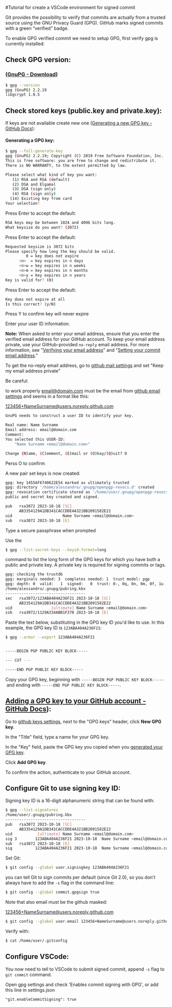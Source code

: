 #Tutorial for create a VSCode environment for signed commit

Git provides the possibility to verify that commits are actually from a trusted source using the GNU Privacy Guard (GPG). GitHub marks signed commits with a green “verified” badge.

To enable GPG verified commit we need to setup GPG, first verify gpg is currently installed:

## Check GPG version:

### ([GnuPG - Download](https://www.gnupg.org/download/))

```bash
$ gpg --version
gpg (GnuPG) 2.2.19
libgcrypt 1.8.5
```

## Check stored keys (public.key and private.key):

If keys are not available create new one ([Generating a new GPG key - GitHub Docs](https://docs.github.com/en/authentication/managing-commit-signature-verification/generating-a-new-gpg-key)):

#### Generating a GPG key:

```bash
$ gpg --full-generate-key 
gpg (GnuPG) 2.2.19; Copyright (C) 2019 Free Software Foundation, Inc.
This is free software: you are free to change and redistribute it.
There is NO WARRANTY, to the extent permitted by law.

Please select what kind of key you want:
   (1) RSA and RSA (default)
   (2) DSA and Elgamal
   (3) DSA (sign only)
   (4) RSA (sign only)
  (14) Existing key from card
Your selection? 
```

Press Enter to accept the default:

```bash
RSA keys may be between 1024 and 4096 bits long.
What keysize do you want? (3072)
```

Press Enter to accept the default:

```bash
Requested keysize is 3072 bits
Please specify how long the key should be valid.
         0 = key does not expire
      <n>  = key expires in n days
      <n>w = key expires in n weeks
      <n>m = key expires in n months
      <n>y = key expires in n years
Key is valid for? (0) 
```

Press Enter to accept the default:

```bash
Key does not expire at all
Is this correct? (y/N) 
```

Press Y to confirm key will never expire

Enter your user ID information.

**Note:** When asked to enter your email address, ensure that you enter the verified email address for your GitHub account. To keep your email address private, use your GitHub-provided `no-reply` email address. For more information, see "[Verifying your email address](https://docs.github.com/en/get-started/signing-up-for-github/verifying-your-email-address)" and "[Setting your commit email address](https://docs.github.com/en/account-and-profile/setting-up-and-managing-your-personal-account-on-github/managing-email-preferences/setting-your-commit-email-address)."

To get the no-reply email address, go to  [github mail settings](https://github.com/settings/emails) and set "Keep my email address private"



Be careful:

to work properly [email@domain.com](mailto:email@domain.com) must be the email from [github email settings](https://github.com/settings/emails) and seems in a format like this: 

123456+NameSurname@users.noreply.github.com



```bash
GnuPG needs to construct a user ID to identify your key.

Real name: Name Surname
Email address: email@domain.com
Comment: 
You selected this USER-ID:
    "Name Surname <email@domain.com>"

Change (N)ame, (C)omment, (E)mail or (O)kay/(Q)uit? O
```

Perss O to confirm

A new pair set keys is now created:

```bash
gpg: key 1455AF6740622E54 marked as ultimately trusted
gpg: directory '/home/alessandro/.gnupg/openpgp-revocs.d' created
gpg: revocation certificate stored as '/home/user/.gnupg/openpgp-revocs.d/AB3354129A1DB341CACCDDE4A321BB2091582E22.rev'
public and secret key created and signed.

pub   rsa3072 2023-10-18 [SC]
      AB3354129A1DB341CACCDDE4A321BB2091582E22
uid                      Name Surname <email@domain.com>
sub   rsa3072 2023-10-18 [E]
```

Type a secure passphrase when prompted

Use the 

```bash
$ gpg --list-secret-keys --keyid-format=long
```

command to list the long form of the GPG keys for which you have both a public and private key. A private key is required for signing commits or tags.

```bash
gpg: checking the trustdb
gpg: marginals needed: 3  completes needed: 1  trust model: pgp
gpg: depth: 0  valid:   1  signed:   0  trust: 0-, 0q, 0n, 0m, 0f, 1u
/home/alessandro/.gnupg/pubring.kbx
-----------------------------------
sec   rsa3072/123ABA404A236F21 2023-10-18 [SC]
      AB3354129A1DB341CACCDDE4A321BB2091582E22
uid                 [ultimate] Name Surname <email@domain.com>
ssb   rsa3072/1129A334ABB1F378 2023-10-18 [E]
```

Paste the text below, substituting in the GPG key ID you'd like to use. In this example, the GPG key ID is `123ABA404A236F21`:

```bash
$ gpg --armor --export 123ABA404A236F21


-----BEGIN PGP PUBLIC KEY BLOCK-----

--- CUT ---

-----END PGP PUBLIC KEY BLOCK-----
```

Copy your GPG key, beginning with `-----BEGIN PGP PUBLIC KEY BLOCK-----` and ending with `-----END PGP PUBLIC KEY BLOCK-----`.

## [Adding a GPG key to your GitHub account - GitHub Docs](https://docs.github.com/en/authentication/managing-commit-signature-verification/adding-a-gpg-key-to-your-github-account)):

Go to [github keys settings](https://github.com/settings/keys), next to the "GPG keys" header, click **New GPG key**.

In the "Title" field, type a name for your GPG key.

In the "Key" field, paste the GPG key you copied when you [generated your GPG key](https://docs.github.com/en/authentication/managing-commit-signature-verification/generating-a-new-gpg-key).

Click **Add GPG key**.

To confirm the action, authenticate to your GitHub account.

## Configure Git to use signing key ID:

Signing key ID is a 16-digit alphanumeric string that can be found with:

```bash
$ gpg --list-signatures
/home/user/.gnupg/pubring.kbx
-----------------------------------
pub   rsa3072 2023-10-18 [SC]
      AB3354129A1DB341CACCDDE4A321BB2091582E22
uid           [ultimate] Name Surname <email@domain.com>
sig 3        123ABA404A236F21 2023-10-18  Name Surname <email@domain.com>
sub   rsa3072 2023-10-18 [E]
sig          123ABA404A236F21 2023-10-18  Name Surname <email@domain.com>
```

Set Git:

```bash
$ git config --global user.signingkey 123ABA404A236F21
```

you can tell Git to sign commits per default (since Git 2.0), so you don’t always have to add the `-s` flag in the command line:

```bash
$ git config --global commit.gpgsign true
```

Note that also email must be the github masked: 

[123456+NameSurname@users.noreply.github.com](mailto:123456+NameSurname@users.noreply.github.com)

```bash
$ git config --global user.email 123456+NameSurname@users.noreply.github.com
```

Verify with:

```bash
$ cat /home/user/.gitconfig
```

## Configure VSCode:

You now need to tell to VSCode to submit signed commit, append `-s` flag to `git commit` command.

Open gpg settings and check 'Enables commit signing with GPG', or add this line in settings.json

```
"git.enableCommitSigning": true
```